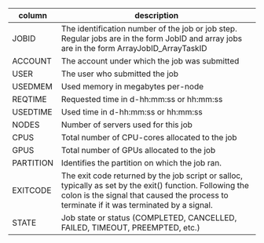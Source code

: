 column | description
-------|---------
JOBID | The identification number of the job or job step. Regular jobs are in the form JobID and array jobs are in the form ArrayJobID_ArrayTaskID
ACCOUNT | The account under which the job was submitted
USER | The user who submitted the job
USEDMEM | Used memory in megabytes per-node
REQTIME | Requested time in d-hh:mm:ss or hh:mm:ss
USEDTIME | Used time in d-hh:mm:ss or hh:mm:ss
NODES | Number of servers used for this job
CPUS | Total number of CPU-cores allocated to the job
GPUS | Total number of GPUs allocated to the job
PARTITION | Identifies the partition on which the job ran.
EXITCODE | The exit code returned by the job script or salloc, typically as set by the exit() function. Following the colon is the signal that caused the process to terminate if it was terminated by a signal.
STATE | Job state or status (COMPLETED, CANCELLED, FAILED, TIMEOUT, PREEMPTED, etc.)